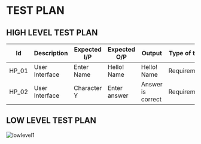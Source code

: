 # TEST PLAN

## HIGH LEVEL TEST PLAN


| Id    | Description    | Expected I/P | Expected O/P | Output          | Type of test |
| ----- | -------------- |------------- |--------------|-----------------|--------------|
| HP_01 | User Interface | Enter Name   |Hello! Name   |Hello! Name      |Requirement   |
| HP_02 | User Interface | Character Y  |Enter answer  |Answer is correct|Requirement   |



## LOW LEVEL TEST PLAN

![lowlevel1](https://user-images.githubusercontent.com/94168215/143011106-e9961709-f217-4dbf-939c-45184b039743.png)

